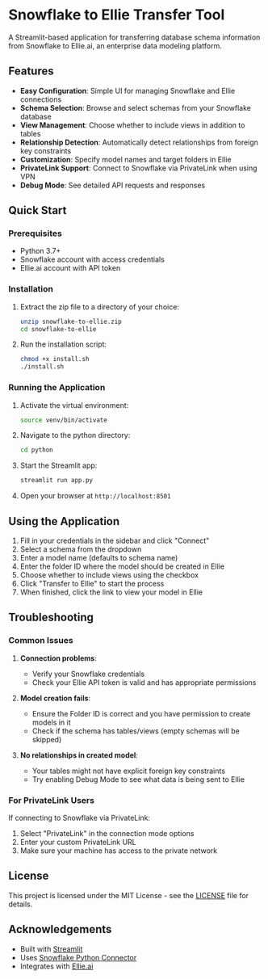 # Snowflake to Ellie Transfer Tool

A Streamlit-based application for transferring database schema information from Snowflake to Ellie.ai, an enterprise data modeling platform.

## Features

- **Easy Configuration**: Simple UI for managing Snowflake and Ellie connections
- **Schema Selection**: Browse and select schemas from your Snowflake database
- **View Management**: Choose whether to include views in addition to tables
- **Relationship Detection**: Automatically detect relationships from foreign key constraints
- **Customization**: Specify model names and target folders in Ellie
- **PrivateLink Support**: Connect to Snowflake via PrivateLink when using VPN
- **Debug Mode**: See detailed API requests and responses

## Quick Start

### Prerequisites

- Python 3.7+
- Snowflake account with access credentials
- Ellie.ai account with API token

### Installation

1. Extract the zip file to a directory of your choice:
   ```bash
   unzip snowflake-to-ellie.zip
   cd snowflake-to-ellie
   ```

2. Run the installation script:
   ```bash
   chmod +x install.sh
   ./install.sh
   ```

### Running the Application

1. Activate the virtual environment:
   ```bash
   source venv/bin/activate
   ```

2. Navigate to the python directory:
   ```bash
   cd python
   ```

3. Start the Streamlit app:
   ```bash
   streamlit run app.py
   ```

4. Open your browser at `http://localhost:8501`

## Using the Application

1. Fill in your credentials in the sidebar and click "Connect"
2. Select a schema from the dropdown
3. Enter a model name (defaults to schema name)
4. Enter the folder ID where the model should be created in Ellie
5. Choose whether to include views using the checkbox
6. Click "Transfer to Ellie" to start the process
7. When finished, click the link to view your model in Ellie

## Troubleshooting

### Common Issues

1. **Connection problems**:
   - Verify your Snowflake credentials
   - Check your Ellie API token is valid and has appropriate permissions

2. **Model creation fails**:
   - Ensure the Folder ID is correct and you have permission to create models in it
   - Check if the schema has tables/views (empty schemas will be skipped)

3. **No relationships in created model**:
   - Your tables might not have explicit foreign key constraints
   - Try enabling Debug Mode to see what data is being sent to Ellie

### For PrivateLink Users

If connecting to Snowflake via PrivateLink:
1. Select "PrivateLink" in the connection mode options
2. Enter your custom PrivateLink URL
3. Make sure your machine has access to the private network

## License

This project is licensed under the MIT License - see the [LICENSE](LICENSE) file for details.

## Acknowledgements

- Built with [Streamlit](https://streamlit.io/)
- Uses [Snowflake Python Connector](https://docs.snowflake.com/en/developer-guide/python-connector/python-connector)
- Integrates with [Ellie.ai](https://ellie.ai/) 